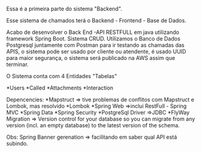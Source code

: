 Essa é a primeira parte do sistema "Backend".

Esse sistema de chamados terá o Backend - Frontend - Base de Dados.

Acabo de desenvolver o Back End -API RESTFULL em java utilizando framework Spring Boot.
Sistema CRUD.
Utilizamos o Banco de Dados Postgresql juntamente com Postman para ir testando as chamadas das APIS, o sistema pode ser usado por cliente ou atendente, é usado UUID para maior segurança, o sistema será publicado na AWS assim que terminar.

O Sistema conta com 4 Entidades "Tabelas"

 *Users 
*Called 
*Attachments 
*Interaction 

Depencencies: 
*Mapstruct => tive problemas de conflitos com Mapstruct e Lombok, mas resolvido
*Lombok 
*Spring Web =>inclui RestFull - Spring MVC 
*Spring Data 
*Spring Security 
*PostgreSql Driver =>JDBC 
*FlyWay Migration => Version control for your database so you can migrate from any version (incl. an empty database) to the latest version of the schema.

Obs: Spring Banner gerenation => facilitando em saber qual API está subindo.
